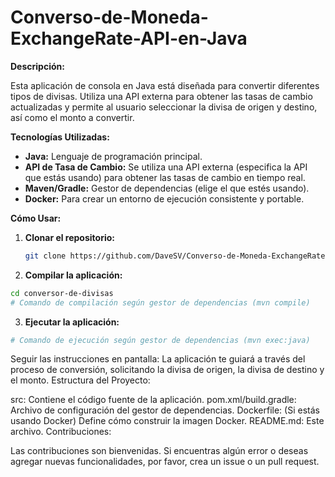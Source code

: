 # Converso-de-Moneda-ExchangeRate-API-en-Java

**Descripción:**

Esta aplicación de consola en Java está diseñada para convertir diferentes tipos de divisas. Utiliza una API externa para obtener las tasas de cambio actualizadas y permite al usuario seleccionar la divisa de origen y destino, así como el monto a convertir.

**Tecnologías Utilizadas:**

* **Java:** Lenguaje de programación principal.
* **API de Tasa de Cambio:** Se utiliza una API externa (especifica la API que estás usando) para obtener las tasas de cambio en tiempo real.
* **Maven/Gradle:** Gestor de dependencias (elige el que estés usando).
* **Docker:** Para crear un entorno de ejecución consistente y portable.

**Cómo Usar:**
1. **Clonar el repositorio:**
   ```bash
   git clone https://github.com/DaveSV/Converso-de-Moneda-ExchangeRate-API-en-Java.git
   ```
2. **Compilar la aplicación:**
```bash
cd conversor-de-divisas
# Comando de compilación según gestor de dependencias (mvn compile)
```
3. **Ejecutar la aplicación:**
```bash
# Comando de ejecución según gestor de dependencias (mvn exec:java)
```
Seguir las instrucciones en pantalla: La aplicación te guiará a través del proceso de conversión, solicitando la divisa de origen, la divisa de destino y el monto.
Estructura del Proyecto:

src: Contiene el código fuente de la aplicación.
pom.xml/build.gradle: Archivo de configuración del gestor de dependencias.
Dockerfile: (Si estás usando Docker) Define cómo construir la imagen Docker.
README.md: Este archivo.
Contribuciones:

Las contribuciones son bienvenidas. Si encuentras algún error o deseas agregar nuevas funcionalidades, por favor, crea un issue o un pull request.
